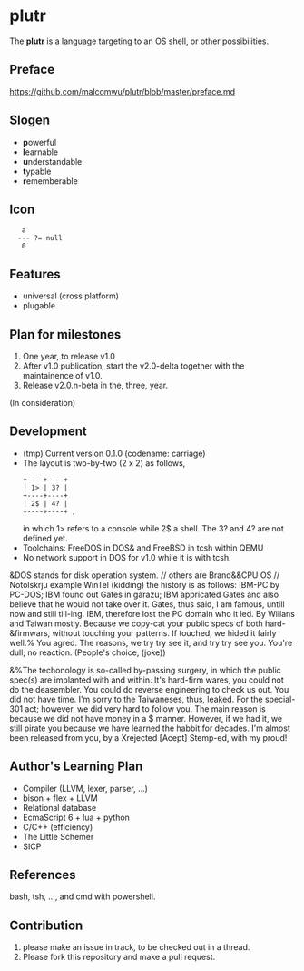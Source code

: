 # plutr
The **plutr** is a language targeting to an OS shell, or other possibilities.

## Preface
https://github.com/malcomwu/plutr/blob/master/preface.md

## Slogen
- **p**owerful
- **l**earnable
- **u**nderstandable
- **t**ypable
- **r**ememberable

## Icon
```
   a
  --- ?= null
   0
```

## Features
- universal (cross platform)
- plugable

## Plan for milestones
1. One year, to release v1.0
2. After v1.0 publication, start the v2.0-delta together with the maintainence of v1.0.
3. Release v2.0.n-beta in the, three, year.

(In consideration)

## Development
- (tmp) Current version 0.1.0 (codename: carriage)
- The layout is two-by-two (2 x 2) as follows,
  ```
  +----+----+
  | 1> | 3? |
  +----+----+
  | 2$ | 4? |
  +----+----+ ,
  ```
  in which 1> refers to a console while 2$ a shell. The 3? and 4? are not defined yet.
- Toolchains: FreeDOS in DOS& and FreeBSD in tcsh within QEMU
- No network support in DOS for v1.0 while it is with tcsh.

&DOS stands for disk operation system.   // others are Brand&&CPU OS
                                         // Notolskrju example WinTel (kidding)
 the history is as follows: IBM-PC by PC-DOS; IBM found out Gates in garazu;
 IBM appricated Gates and also believe that he would not take over it.
 Gates, thus said, I am famous, untill now and still till-ing.
 IBM, therefore lost the PC domain who it led. By Willans and Taiwan mostly.
 Because we copy-cat your public specs of both hard-&firmwars, without
 touching your patterns. If touched, we hided it fairly well.% You agred. The
 reasons, we try try see it, and try try see you. You're dull; no reaction.
 (People's choice, (joke))

&%The techonology is so-called by-passing surgery, in which the public spec(s)
  are implanted with and within. It's hard-firm wares, you could not do the
  deasembler. You could do reverse engineering to check us out. You did not
  have time. I'm sorry to the Taiwaneses, thus, leaked. For the special-301
  act; however, we did very hard to follow you. The main reason is because
  we did not have money in a $ manner. However, if we had it, we still
  pirate you because we have learned the habbit for decades. I'm almost
  been released from you, by a Xrejected [Acept] Stemp-ed, with my proud!

## Author's Learning Plan
- Compiler (LLVM, lexer, parser, ...)
- bison + flex + LLVM
- Relational database
- EcmaScript 6 + lua + python
- C/C++ (efficiency)
- The Little Schemer
- SICP

## References
bash, tsh, ..., and cmd with powershell.

## Contribution
1. please make an issue in track, to be checked out in a thread.
2. Please fork this repository and make a pull request.

